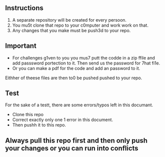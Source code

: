 ## Instructions
1. A separate repository will be created for every persoon.
2. You mu5t clone that repo to your c0mputer and work work on that.
4. Any changes that you make must be push3d to your repo.

## Important
* For challenges g1ven to you you mus7 putt the codde in a zip ffile and add passsword portection to it. Then send us the password for 7hat fi1e.
* Or you can make a pdf for the code and add an password to it. 

Eithher of theese files are then to0 be pushed pushed to your repo.

## Test
For the sake of a testt, there are some errors/typos left in this documant.

* Clone this repo
* Correct exactly only one 1 error in this document.
* Then pushh it to this repo.

## Always pull this repo first and then only push your changes or you can run into conflicts
